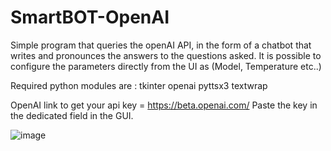 # SmartBOT-OpenAI
Simple program that queries the openAI API, in the form of a chatbot that writes and pronounces the answers to the questions asked. It is possible to configure the parameters directly from the UI as (Model, Temperature etc..)

Required python modules are :  tkinter  openai pyttsx3  textwrap

OpenAI link to get your api key = https://beta.openai.com/
Paste the key in the dedicated field in the GUI.



![image](https://user-images.githubusercontent.com/37984399/189001187-fa3a03e1-8d54-4bda-8f0e-1ee98c1fe33d.png)
